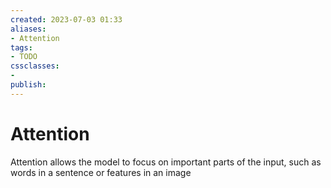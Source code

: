 ```yaml
---
created: 2023-07-03 01:33
aliases: 
- Attention
tags:
- TODO
cssclasses:
- 
publish:
---
```


<!-- 
tags: 
-->

<!--internal
parent:: [[]]
child:: [[notes/20230703011428 Transformers|Transformer]]
related:: [[]]
-->

<!--external
- []()
-->

# Attention

Attention allows the model to focus on important parts of the input, such as words in a sentence or features in an image

